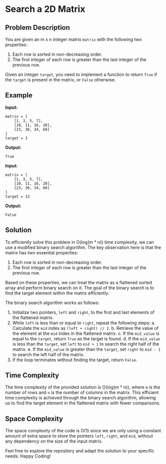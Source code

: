 # Search a 2D Matrix

## Problem Description

You are given an m x n integer matrix `matrix` with the following two properties:

1. Each row is sorted in non-decreasing order.
2. The first integer of each row is greater than the last integer of the previous row.

Given an integer `target`, you need to implement a function to return `True` if the `target` is present in the matrix, or `False` otherwise.

## Example

**Input:**
```
matrix = [
    [1, 3, 5, 7],
    [10, 11, 16, 20],
    [23, 30, 34, 60]
]
target = 3
```

**Output:**
```
True
```

**Input:**
```
matrix = [
    [1, 3, 5, 7],
    [10, 11, 16, 20],
    [23, 30, 34, 60]
]
target = 13
```

**Output:**
```
False
```

## Solution

To efficiently solve this problem in O(log(m * n)) time complexity, we can use a modified binary search algorithm. The key observation here is that the matrix has two essential properties:

1. Each row is sorted in non-decreasing order.
2. The first integer of each row is greater than the last integer of the previous row.

Based on these properties, we can treat the matrix as a flattened sorted array and perform binary search on it. The goal of the binary search is to find the target element within the matrix efficiently.

The binary search algorithm works as follows:

1. Initialize two pointers, `left` and `right`, to the first and last elements of the flattened matrix.
2. While `left` is less than or equal to `right`, repeat the following steps:
    a. Calculate the `mid` index as `(left + right) // 2`.
    b. Retrieve the value of the element at the `mid` index in the flattened matrix.
    c. If the `mid_value` is equal to the `target`, return `True` as the target is found.
    d. If the `mid_value` is less than the `target`, set `left` to `mid + 1` to search the right half of the matrix.
    e. If the `mid_value` is greater than the `target`, set `right` to `mid - 1` to search the left half of the matrix.
3. If the loop terminates without finding the target, return `False`.

## Time Complexity

The time complexity of the provided solution is O(log(m * n)), where `m` is the number of rows and `n` is the number of columns in the matrix. This efficient time complexity is achieved through the binary search algorithm, allowing us to find the target element in the flattened matrix with fewer comparisons.

## Space Complexity

The space complexity of the code is O(1) since we are only using a constant amount of extra space to store the pointers `left`, `right`, and `mid`, without any dependency on the size of the input matrix.

Feel free to explore the repository and adapt the solution to your specific needs. Happy Coding!